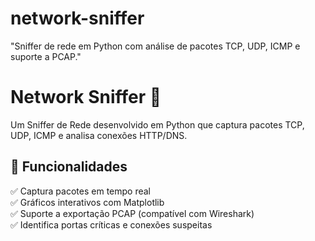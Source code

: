 # network-sniffer
"Sniffer de rede em Python com análise de pacotes TCP, UDP, ICMP e suporte a PCAP."
# Network Sniffer 🔎  

Um Sniffer de Rede desenvolvido em Python que captura pacotes TCP, UDP, ICMP e analisa conexões HTTP/DNS.  

## 📌 Funcionalidades  
✅ Captura pacotes em tempo real  
✅ Gráficos interativos com Matplotlib  
✅ Suporte a exportação PCAP (compatível com Wireshark)  
✅ Identifica portas críticas e conexões suspeitas  

